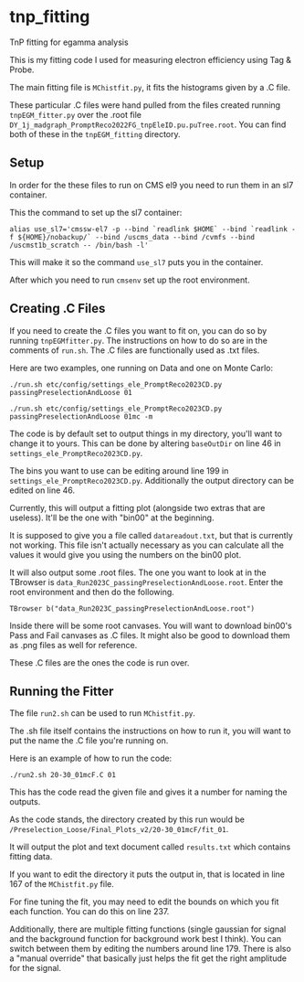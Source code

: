 # tnp_fitting
TnP fitting for egamma analysis

This is my fitting code I used for measuring electron efficiency using Tag & Probe.

The main fitting file is `MChistfit.py`, it fits the histograms given by a .C file.

These particular .C files were hand pulled from the files created running `tnpEGM_fitter.py` over the .root file `DY_1j_madgraph_PromptReco2022FG_tnpEleID.pu.puTree.root`. You can find both of these in the `tnpEGM_fitting` directory.


## Setup

In order for the these files to run on CMS el9 you need to run them in an sl7 container.

This the command to set up the sl7 container:

```
alias use_sl7='cmssw-el7 -p --bind `readlink $HOME` --bind `readlink -f ${HOME}/nobackup/` --bind /uscms_data --bind /cvmfs --bind /uscmst1b_scratch -- /bin/bash -l' 
```

This will make it so the command `use_sl7` puts you in the container.

After which you need to run `cmsenv` set up the root environment.


## Creating .C Files

If you need to create the .C files you want to fit on, you can do so
by running `tnpEGMfitter.py`. The instructions on how to do so are in
the comments of `run.sh`. The .C files are functionally used as .txt files.


Here are two examples, one running on Data and one on Monte Carlo:

```
./run.sh etc/config/settings_ele_PromptReco2023CD.py passingPreselectionAndLoose 01

./run.sh etc/config/settings_ele_PromptReco2023CD.py passingPreselectionAndLoose 01mc -m
```
 
The code is by default set to output things in my directory, you'll want to change it to yours. This can be done by altering `baseOutDir` on line 46 in `settings_ele_PromptReco2023CD.py`.
 
The bins you want to use can be editing around line 199 in `settings_ele_PromptReco2023CD.py`. Additionally the output directory can be edited on line 46.

Currently, this will output a fitting plot (alongside two extras that are useless). It'll be the one with "bin00" at the beginning.

It is supposed to give you a file called `datareadout.txt`, but that is currently not working. This file isn't actually necessary as you can calculate all the values it would give you using the numbers on the bin00 plot.

It will also output some .root files. The one you want to look at in the TBrowser is `data_Run2023C_passingPreselectionAndLoose.root`. Enter the root environment and then do the following.

```
TBrowser b("data_Run2023C_passingPreselectionAndLoose.root")

```

Inside there will be some root canvases. You will want to download bin00's Pass and Fail canvases as .C files. It might also be good to download them as .png files as well for reference.

These .C files are the ones the code is run over.


## Running the Fitter


The file `run2.sh` can be used to run `MChistfit.py`.

The .sh file itself contains the instructions on how to run it, you will want to put the name the .C file you're running on.

Here is an example of how to run the code:

```
./run2.sh 20-30_01mcF.C 01
```

This has the code read the given file and gives it a number for naming the outputs.

As the code stands, the directory created by this run would be `/Preselection_Loose/Final_Plots_v2/20-30_01mcF/fit_01`.

It will output the plot and text document called `results.txt` which contains fitting data.

If you want to edit the directory it puts the output in, that is located in line 167 of the `MChistfit.py` file.

For fine tuning the fit, you may need to edit the bounds on which you fit each function. You can do this on line 237.

Additionally, there are multiple fitting functions (single gaussian for signal and the background function for background work best I think). You can switch between them by editing the numbers around line 179. There is also a "manual override" that basically just helps the fit get the right amplitude for the signal.
